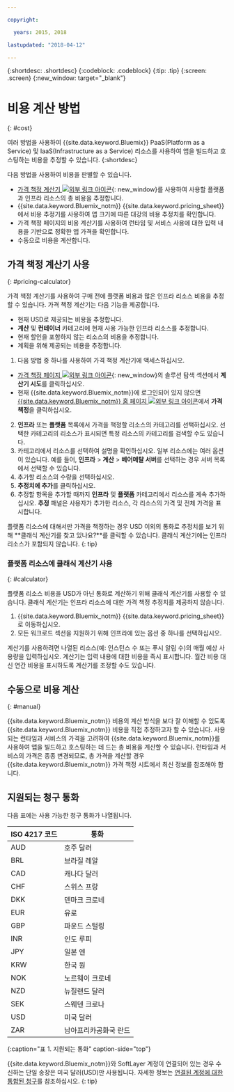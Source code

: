 ```yaml
---

copyright:

  years: 2015, 2018

lastupdated: "2018-04-12"

---
```


{:shortdesc: .shortdesc}
{:codeblock: .codeblock}
{:tip: .tip}
{:screen: .screen}
{:new_window: target="_blank"}

# 비용 계산 방법
{: #cost}

여러 방법을 사용하여 {{site.data.keyword.Bluemix}} PaaS(Platform as a Service) 및 IaaS(Infrastructure as a Service) 리소스를 사용하여 앱을 빌드하고 호스팅하는 비용을 추정할 수 있습니다.
{:shortdesc}

다음 방법을 사용하여 비용을 판별할 수 있습니다.
* [가격 책정 계산기 ![외부 링크 아이콘](../icons/launch-glyph.svg)](https://console.bluemix.net/pricing/){: new_window}를 사용하여 사용할 플랫폼과 인프라 리소스의 총 비용을 추정합니다.
* {{site.data.keyword.Bluemix_notm}} {{site.data.keyword.pricing_sheet}}에서 비용 추정기를 사용하여
앱 크기에 따른 대강의 비용 추정치를 확인합니다.
* 가격 책정 페이지의 비용 계산기를 사용하여 런타임 및 서비스 사용에 대한 입력 내용을 기반으로 정확한 앱 가격을 확인합니다.
* 수동으로 비용을 계산합니다.

## 가격 책정 계산기 사용
{: #pricing-calculator}

가격 책정 계산기를 사용하여 구매 전에 플랫폼 비용과 많은 인프라 리소스 비용을 추정할 수 있습니다.
가격 책정 계산기는 다음 기능을 제공합니다.
  * 현재 USD로 제공되는 비용을 추정합니다.
  * **계산** 및 **컨테이너** 카테고리에 현재 사용 가능한 인프라 리소스를 추정합니다.
  * 현재 할인을 포함하지 않는 리소스의 비용을 추정합니다.
  * 계획을 위해 제공되는 비용을 추정합니다.

1. 다음 방법 중 하나를 사용하여 가격 책정 계산기에 액세스하십시오.
  * [가격 책정 페이지 ![외부 링크 아이콘](../icons/launch-glyph.svg)](https://www.ibm.com/cloud/pricing){: new_window}의 솔루션 탐색 섹션에서 **계산기 시도**를 클릭하십시오.
  * 현재 {{site.data.keyword.Bluemix_notm}}에 로그인되어 있지 않으면 [{{site.data.keyword.Bluemix_notm}} 홈 페이지 ![외부 링크 아이콘](../icons/launch-glyph.svg)](https://console.bluemix.net/)에서 **가격 책정**을 클릭하십시오.
2. **인프라** 또는 **플랫폼** 목록에서 가격을 책정할 리소스의 카테고리를 선택하십시오. 선택한 카테고리의 리소스가 표시되면 특정 리소스의 카테고리를 검색할 수도 있습니다.
3. 카테고리에서 리소스를 선택하여 설명을 확인하십시오. 일부 리소스에는 여러 옵션이 있습니다. 예를 들어, **인프라** > **계산** > **베어메탈 서버**를 선택하는 경우 서버 목록에서 선택할 수 있습니다.
4. 추가할 리소스의 수량을 선택하십시오.
5. **추정치에 추가**를 클릭하십시오.
6. 추정할 항목을 추가할 때까지 **인프라** 및 **플랫폼** 카테고리에서 리소스를 계속 추가하십시오. **추정** 패널은 사용자가 추가한 리소스, 각 리소스의 가격 및 전체 가격을 표시합니다. 

플랫폼 리소스에 대해서만 가격을 책정하는 경우 USD 이외의 통화로 추정치를 보기 위해 **클래식 계산기를 찾고 있나요?**를 클릭할 수 있습니다. 클래식 계산기에는 인프라 리소스가 포함되지 않습니다.
{: tip}

### 플랫폼 리소스에 클래식 계산기 사용
{: #calculator}

플랫폼 리소스 비용을 USD가 아닌 통화로 계산하기 위해 클래식 계산기를 사용할 수 있습니다. 클래식 계산기는 인프라 리소스에 대한 가격 책정 추정치를 제공하지 않습니다.

1. {{site.data.keyword.Bluemix_notm}} {{site.data.keyword.pricing_sheet}}로 이동하십시오.
2. 모든 워크로드 섹션을 지원하기 위해 인프라에 있는 옵션 중 하나를 선택하십시오.

계산기를 사용하려면 나열된 리소스(예: 인스턴스 수 또는 푸시 알림 수)의 매월 예상 사용량을 입력하십시오. 계산기는 입력 내용에 대한 비용을 즉시 표시합니다. 월간 비용 대신 연간 비용을 표시하도록 계산기를 조정할 수도 있습니다.

## 수동으로 비용 계산
{: #manual}

{{site.data.keyword.Bluemix_notm}} 비용의 계산 방식을 보다 잘 이해할 수 있도록 {{site.data.keyword.Bluemix_notm}} 비용을 직접 추정하고자 할 수 있습니다. 사용되는 런타임과 서비스의 가격을 고려하여 {{site.data.keyword.Bluemix_notm}}를 사용하여 앱을 빌드하고 호스팅하는 데 드는 총 비용을 계산할 수 있습니다. 런타임과 서비스의 가격은 종종 변경되므로, 총 가격을 계산할 경우 {{site.data.keyword.Bluemix_notm}} 가격 책정 시트에서 최신 정보를 참조해야 합니다.

## 지원되는 청구 통화

다음 표에는 사용 가능한 청구 통화가 나열됩니다.

|ISO 4217 코드| 통화|
|-------------|---------|
|AUD |	  호주 달러|
|BRL |	  브라질 레알|
|CAD |	  캐나다 달러|
|CHF |	  스위스 프랑|
|DKK |	  덴마크 크로네|
|EUR |	  유로|
|GBP |	  파운드 스털링|
|INR |	  인도 루피|
|JPY |	  일본 엔|
|KRW |	  한국 원|
|NOK |	  노르웨이 크로네|
|NZD |	  뉴질랜드 달러|
|SEK |	  스웨덴 크로나|
|USD |    미국 달러|
|ZAR |	  남아프리카공화국 란드|
{:caption="표 1. 지원되는 통화" caption-side="top"}

{{site.data.keyword.Bluemix_notm}}와 SoftLayer 계정이 연결되어 있는 경우 수신하는 단일 송장은 미국 달러(USD)만 사용됩니다. 자세한 정보는 [연결된 계정에 대한 통합된 청구](/docs/account/linking_accounts.html)를 참조하십시오.
{: tip}
